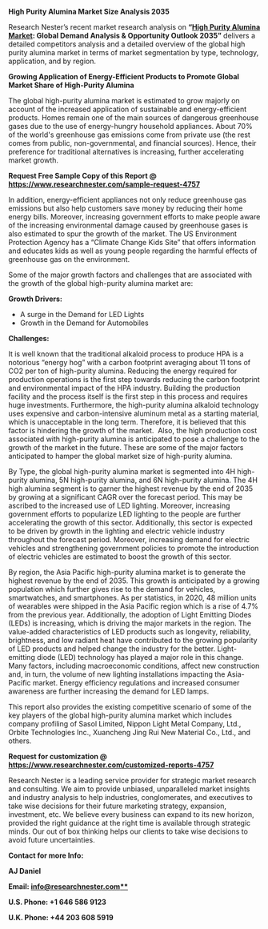 ﻿**High Purity Alumina Market Size Analysis 2035**

Research Nester’s recent market research analysis on **“[High Purity Alumina Market](https://www.researchnester.com/reports/high-purity-alumina-market/4757): Global Demand Analysis & Opportunity Outlook 2035”** delivers a detailed competitors analysis and a detailed overview of the global high purity alumina market in terms of market segmentation by type, technology, application, and by region. 

**Growing Application of Energy-Efficient Products to Promote Global Market Share of High-Purity Alumina** 

The global high-purity alumina market is estimated to grow majorly on account of the increased application of sustainable and energy-efficient products. Homes remain one of the main sources of dangerous greenhouse gases due to the use of energy-hungry household appliances. About 70% of the world's greenhouse gas emissions come from private use (the rest comes from public, non-governmental, and financial sources). Hence, their preference for traditional alternatives is increasing, further accelerating market growth. 

**Request Free Sample Copy of this Report @ <https://www.researchnester.com/sample-request-4757>** 

In addition, energy-efficient appliances not only reduce greenhouse gas emissions but also help customers save money by reducing their home energy bills. Moreover, increasing government efforts to make people aware of the increasing environmental damage caused by greenhouse gases is also estimated to spur the growth of the market. The US Environment Protection Agency has a “Climate Change Kids Site” that offers information and educates kids as well as young people regarding the harmful effects of greenhouse gas on the environment. 

Some of the major growth factors and challenges that are associated with the growth of the global high-purity alumina market are:

**Growth Drivers:**

- A surge in the Demand for LED Lights
- Growth in the Demand for Automobiles 

**Challenges:**

It is well known that the traditional alkaloid process to produce HPA is a notorious “energy hog” with a carbon footprint averaging about 11 tons of CO2 per ton of high-purity alumina. Reducing the energy required for production operations is the first step towards reducing the carbon footprint and environmental impact of the HPA industry. Building the production facility and the process itself is the first step in this process and requires huge investments. Furthermore, the high-purity alumina alkaloid technology uses expensive and carbon-intensive aluminum metal as a starting material, which is unacceptable in the long term. Therefore, it is believed that this factor is hindering the growth of the market.  Also, the high production cost associated with high-purity alumina is anticipated to pose a challenge to the growth of the market in the future. These are some of the major factors anticipated to hamper the global market size of high-purity alumina.

By Type, the global high-purity alumina market is segmented into 4H high-purity alumina, 5N high-purity alumina, and 6N high-purity alumina. The 4H high alumina segment is to garner the highest revenue by the end of 2035 by growing at a significant CAGR over the forecast period. This may be ascribed to the increased use of LED lighting. Moreover, increasing government efforts to popularize LED lighting to the people are further accelerating the growth of this sector. Additionally, this sector is expected to be driven by growth in the lighting and electric vehicle industry throughout the forecast period. Moreover, increasing demand for electric vehicles and strengthening government policies to promote the introduction of electric vehicles are estimated to boost the growth of this sector. 

By region, the Asia Pacific high-purity alumina market is to generate the highest revenue by the end of 2035. This growth is anticipated by a growing population which further gives rise to the demand for vehicles, smartwatches, and smartphones. As per statistics, in 2020, 48 million units of wearables were shipped in the Asia Pacific region which is a rise of 4.7% from the previous year. Additionally, the adoption of Light Emitting Diodes (LEDs) is increasing, which is driving the major markets in the region. The value-added characteristics of LED products such as longevity, reliability, brightness, and low radiant heat have contributed to the growing popularity of LED products and helped change the industry for the better. Light-emitting diode (LED) technology has played a major role in this change. Many factors, including macroeconomic conditions, affect new construction and, in turn, the volume of new lighting installations impacting the Asia-Pacific market. Energy efficiency regulations and increased consumer awareness are further increasing the demand for LED lamps. 

This report also provides the existing competitive scenario of some of the key players of the global high-purity alumina market which includes company profiling of Sasol Limited, Nippon Light Metal Company, Ltd., Orbite Technologies Inc., Xuancheng Jing Rui New Material Co., Ltd., and others.      

**Request for customization @ <https://www.researchnester.com/customized-reports-4757>**  

Research Nester is a leading service provider for strategic market research and consulting. We aim to provide unbiased, unparalleled market insights and industry analysis to help industries, conglomerates, and executives to take wise decisions for their future marketing strategy, expansion, investment, etc. We believe every business can expand to its new horizon, provided the right guidance at the right time is available through strategic minds. Our out of box thinking helps our clients to take wise decisions to avoid future uncertainties.

**Contact for more Info:**

**AJ Daniel**

**Email: [info@researchnester.com**](mailto:info@researchnester.com)**

**U.S. Phone: +1 646 586 9123** 

**U.K. Phone: +44 203 608 5919**

